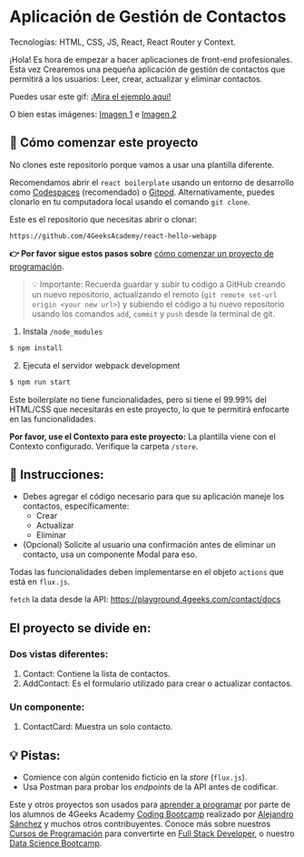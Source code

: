 <!-- hide -->
# Aplicación de Gestión de Contactos
<!-- endhide -->

Tecnologías: HTML, CSS, JS, React, React Router y Context.

¡Hola! Es hora de empezar a hacer aplicaciones de front-end profesionales. Esta vez
Crearemos una pequeña aplicación de gestión de contactos que permitirá a los usuarios:
Leer, crear, actualizar y eliminar contactos. 

Puedes usar este gif:
[¡Mira el ejemplo aquí!](https://github.com/breatheco-de/exercise-contact-list/blob/master/preview.gif?raw=true)

O bien estas imágenes:
[Imagen 1](https://github.com/breatheco-de/exercise-contact-list-context/blob/master/src/img/contact-list-1.png?raw=true) e
[Imagen 2](https://github.com/breatheco-de/exercise-contact-list-context/blob/master/src/img/contact-list-2.png?raw=true)

<onlyfor saas="false" withBanner="false">

## 🌱 Cómo comenzar este proyecto

No clones este repositorio porque vamos a usar una plantilla diferente.

Recomendamos abrir el `react boilerplate` usando un entorno de desarrollo como [Codespaces](https://4geeks.com/es/lesson/tutorial-de-github-codespaces) (recomendado) o [Gitpod](https://4geeks.com/es/lesson/como-utilizar-gitpod). Alternativamente, puedes clonarlo en tu computadora local usando el comando `git clone`.

Este es el repositorio que necesitas abrir o clonar:

```text
https://github.com/4GeeksAcademy/react-hello-webapp
```

**👉 Por favor sigue estos pasos sobre** [cómo comenzar un proyecto de programación](https://4geeks.com/es/lesson/como-comenzar-un-proyecto-de-codificacion).

> 💡 Importante: Recuerda guardar y subir tu código a GitHub creando un nuevo repositorio, actualizando el remoto (`git remote set-url origin <your new url>`) y subiendo el código a tu nuevo repositorio usando los comandos `add`, `commit` y `push` desde la terminal de git.

1. Instala `/node_modules`
   
```bash
$ npm install
```

2. Ejecuta el servidor webpack development

```bash
$ npm run start
```

Este boilerplate no tiene funcionalidades, pero si tiene el 99.99% del HTML/CSS que necesitarás en este proyecto, lo que te permitirá enfocarte en las funcionalidades.

**Por favor, use el Contexto para este proyecto:** La plantilla viene con el Contexto configurado. Verifique la carpeta `/store`.

</onlyfor>

## 📝 Instrucciones:

- Debes agregar el código necesario para que su aplicación maneje los contactos, específicamente:
    - Crear
    - Actualizar
    - Eliminar
- (Opcional) Solicite al usuario una confirmación antes de eliminar un contacto, usa un componente Modal para eso.

Todas las funcionalidades deben implementarse en el objeto `actions` que está en `flux.js`.

`fetch` la data desde la API: https://playground.4geeks.com/contact/docs

## El proyecto se divide en:

### Dos vistas diferentes:

1. Contact: Contiene la lista de contactos.
2. AddContact: Es el formulario utilizado para crear o actualizar contactos.

### Un componente:

1. ContactCard: Muestra un solo contacto.

## 💡 Pistas: 

+ Comience con algún contenido ficticio en la *store* (`flux.js`).
+ Usa Postman para probar los *endpoints* de la API antes de codificar.

Este y otros proyectos son usados para [aprender a programar](https://4geeksacademy.com/es/aprender-a-programar/aprender-a-programar-desde-cero) por parte de los alumnos de 4Geeks Academy [Coding Bootcamp](https://4geeksacademy.com/us/coding-bootcamp) realizado por [Alejandro Sánchez](https://twitter.com/alesanchezr) y muchos otros contribuyentes. Conoce más sobre nuestros [Cursos de Programación](https://4geeksacademy.com/es/curso-de-programacion-desde-cero?lang=es) para convertirte en [Full Stack Developer](https://4geeksacademy.com/es/coding-bootcamps/desarrollador-full-stack/?lang=es), o nuestro [Data Science Bootcamp](https://4geeksacademy.com/es/coding-bootcamps/curso-datascience-machine-learning).
